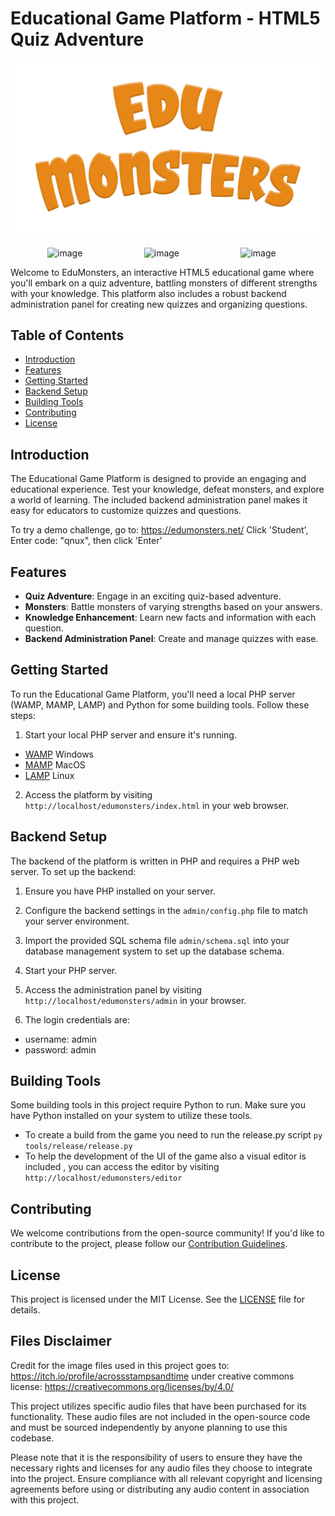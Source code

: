 # Educational Game Platform - HTML5 Quiz Adventure

![Game Preview](assets/images/logo.png)

&nbsp;&nbsp;&nbsp;&nbsp;&nbsp;&nbsp;&nbsp;&nbsp;&nbsp;&nbsp;&nbsp; &nbsp;&nbsp;&nbsp;![image](https://github.com/jodawink/EduMonsters/assets/6666537/afd70e9f-1051-42e3-ad90-a94de7bd8027) &nbsp;&nbsp;&nbsp;&nbsp; &nbsp;&nbsp;&nbsp;&nbsp;&nbsp;&nbsp;&nbsp;&nbsp;&nbsp;&nbsp;&nbsp; &nbsp; &nbsp; &nbsp;&nbsp; ![image](https://github.com/jodawink/EduMonsters/assets/6666537/62670dd7-6309-46ca-bff0-d23ad6aa134f) &nbsp;&nbsp;&nbsp;&nbsp;&nbsp; &nbsp;&nbsp;&nbsp;&nbsp;&nbsp;&nbsp;&nbsp; &nbsp;&nbsp;&nbsp; &nbsp;&nbsp;&nbsp;&nbsp;&nbsp;   ![image](https://github.com/jodawink/EduMonsters/assets/6666537/501f6066-5a5b-4e2d-a132-bc9c27f2fdf8)



Welcome to EduMonsters, an interactive HTML5 educational game where you'll embark on a quiz adventure, battling monsters of different strengths with your knowledge. This platform also includes a robust backend administration panel for creating new quizzes and organizing questions.

## Table of Contents
- [Introduction](#introduction)
- [Features](#features)
- [Getting Started](#getting-started)
- [Backend Setup](#backend-setup)
- [Building Tools](#building-tools)
- [Contributing](#contributing)
- [License](#license)

## Introduction

The Educational Game Platform is designed to provide an engaging and educational experience. Test your knowledge, defeat monsters, and explore a world of learning. The included backend administration panel makes it easy for educators to customize quizzes and questions.

To try a demo challenge, go to: https://edumonsters.net/  Click 'Student', Enter code: "qnux", then click 'Enter'   

## Features

- **Quiz Adventure**: Engage in an exciting quiz-based adventure.
- **Monsters**: Battle monsters of varying strengths based on your answers.
- **Knowledge Enhancement**: Learn new facts and information with each question.
- **Backend Administration Panel**: Create and manage quizzes with ease.

## Getting Started

To run the Educational Game Platform, you'll need a local PHP server (WAMP, MAMP, LAMP) and Python for some building tools. Follow these steps:

1. Start your local PHP server and ensure it's running.
- [WAMP](https://www.wampserver.com/en/) Windows
- [MAMP](https://www.mamp.info/) MacOS
- [LAMP](https://ubuntu.com/server/docs/lamp-applications) Linux

2. Access the platform by visiting `http://localhost/edumonsters/index.html` in your web browser.

## Backend Setup

The backend of the platform is written in PHP and requires a PHP web server. To set up the backend:

1. Ensure you have PHP installed on your server.

2. Configure the backend settings in the `admin/config.php` file to match your server environment.

3. Import the provided SQL schema file `admin/schema.sql` into your database management system to set up the database schema.

4. Start your PHP server.

5. Access the administration panel by visiting `http://localhost/edumonsters/admin` in your browser.

6. The login credentials are:
- username: admin
- password: admin

## Building Tools

Some building tools in this project require Python to run. Make sure you have Python installed on your system to utilize these tools.

- To create a build from the game you need to run the release.py script 
``` py tools/release/release.py ```
- To help the development of the UI of the game also a visual editor is included  , you can access the editor by visiting `http://localhost/edumonsters/editor`

## Contributing

We welcome contributions from the open-source community! If you'd like to contribute to the project, please follow our [Contribution Guidelines](CONTRIBUTING.md).

## License

This project is licensed under the MIT License. See the [LICENSE](LICENSE) file for details.

## Files Disclaimer

Credit for the image files used in this project goes to: https://itch.io/profile/acrossstampsandtime  under creative commons license: https://creativecommons.org/licenses/by/4.0/

This project utilizes specific audio files that have been purchased for its functionality. These audio files are not included in the open-source code and must be sourced independently by anyone planning to use this codebase.

Please note that it is the responsibility of users to ensure they have the necessary rights and licenses for any audio files they choose to integrate into the project. Ensure compliance with all relevant copyright and licensing agreements before using or distributing any audio content in association with this project.
